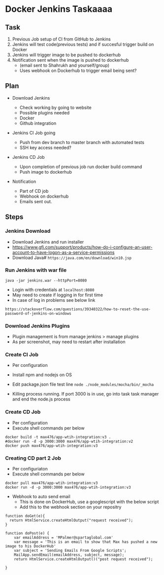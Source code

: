 # Docker Jenkins Taskaaaa

## Task

1. Previous Job setup of CI from GitHub to Jenkins
2. Jenkins will test code(previous tests) and if succesful trigger build on Docker
3. Jenkins will trigger image to be pushed to dockerhub
4. Notification sent when the image is pushed to dockerhub
	- (email sent to Shahrukh and yourself/group)
	- Uses webhook on Dockerhub to trigger email being sent?

## Plan

- Download Jenkins 
	- Check working by going to website
	- Possible plugins needed
	- Docker
	- Github integration

- Jenkins CI Job going
	- Push from dev branch to master branch with automated tests
	- SSH key access needed?

- Jenkins CD Job
	- Upon completion of previous job run docker build command
	- Push image to dockerhub

- Notification
	- Part of CD job
	- Webhook on dockerhub
	- Emails sent out. 

## Steps

### Jenkins Download

- Download Jenkins and run installer
- https://www.gfi.com/support/products/how-do-i-configure-an-user-account-to-have-logon-as-a-service-permissions
- Download Java#
```https://java.com/en/download/win10.jsp```

### Run Jenkins with war file

```java -jar jenkins.war --httpPort=8080```

- Login with credentials at ```localhost:8080```
- May need to create if logging in for first time
- In case of log in problems see below link

```https://stackoverflow.com/questions/39340322/how-to-reset-the-use-password-of-jenkins-on-windows```

### Download Jenkins Plugins

- Plugin management is from manage jenkins > manage plugins
- As per screenshot, may need to restart after installation

### Create CI Job

- Per configuration
- Install npm and nodejs on OS
- Edit package.json file test line
```node ./node_modules/mocha/bin/_mocha```

- Killing process running. If port 3000 is in use, go into task task manager and end the node.js process

### Create CD Job

- Per configuration
- Execute shell commands per below
```
docker build -t max476/app-wtih-integration:v3 .
#docker run -d -p 3000:3000 max476/app-wtih-integration:v2
docker push max476/app-wtih-integration:v3
```

### Creating CD part 2 Job

- Per configuriaton
- Execute shell commands per below
```
docker pull max476/app-wtih-integration:v3
docker run -d -p 3000:3000 max476/app-wtih-integration:v3
```
- Webhook to auto send email
	- This is done on DockerHub, use a googlescript with the below script
	- Add this to the webhook section on your repositry
```
function doGet(e){
  return HtmlService.createHtmlOutput("request received");
}

function doPost(e) {
    var emailAddress = 'MPalmer@spartaglobal.com'
    var message = 'This is an email to show that Max has pushed a new image to his DockerHub'
    var subject = 'Sending Emails From Google Scripts';
    MailApp.sendEmail(emailAddress, subject, message);
    return HtmlService.createHtmlOutput()("post request received");
  
}
```